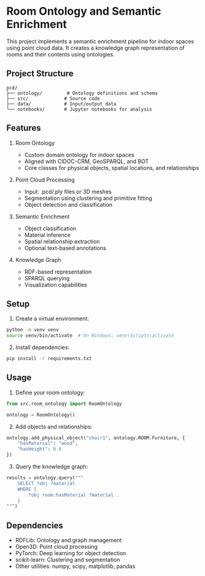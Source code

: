 # Room Ontology and Semantic Enrichment

This project implements a semantic enrichment pipeline for indoor spaces using point cloud data. It creates a knowledge graph representation of rooms and their contents using ontologies.

## Project Structure

```
pcd/
├── ontology/         # Ontology definitions and schema
├── src/             # Source code
├── data/            # Input/output data
└── notebooks/       # Jupyter notebooks for analysis
```

## Features

1. Room Ontology
   - Custom domain ontology for indoor spaces
   - Aligned with CIDOC-CRM, GeoSPARQL, and BOT
   - Core classes for physical objects, spatial locations, and relationships

2. Point Cloud Processing
   - Input: .pcd/.ply files or 3D meshes
   - Segmentation using clustering and primitive fitting
   - Object detection and classification

3. Semantic Enrichment
   - Object classification
   - Material inference
   - Spatial relationship extraction
   - Optional text-based annotations

4. Knowledge Graph
   - RDF-based representation
   - SPARQL querying
   - Visualization capabilities

## Setup

1. Create a virtual environment:
```bash
python -m venv venv
source venv/bin/activate  # On Windows: venv\Scripts\activate
```

2. Install dependencies:
```bash
pip install -r requirements.txt
```

## Usage

1. Define your room ontology:
```python
from src.room_ontology import RoomOntology

ontology = RoomOntology()
```

2. Add objects and relationships:
```python
ontology.add_physical_object("chair1", ontology.ROOM.Furniture, {
    "hasMaterial": "wood",
    "hasHeight": 0.8
})
```

3. Query the knowledge graph:
```python
results = ontology.query("""
    SELECT ?obj ?material
    WHERE {
        ?obj room:hasMaterial ?material .
    }
""")
```

## Dependencies

- RDFLib: Ontology and graph management
- Open3D: Point cloud processing
- PyTorch: Deep learning for object detection
- scikit-learn: Clustering and segmentation
- Other utilities: numpy, scipy, matplotlib, pandas 